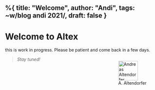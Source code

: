 %{
   title: "Welcome",
   author: "Andi",
   tags: ~w/blog andi 2021/,
   draft: false
}
---
# Welcome to Altex

this is work in progress. Please be patient and come back in a few days.



<figure style="float: right"><img src="/images/logo.png" 
   width="64" height="64" alt="Andreas Altendorfer" 
   title="The author of Altex, Andi Altendorfer" /><div 
   class="text-gray-400 text-sm">A. Altendorfer</div>
</figure>

> _Stay tuned!_



